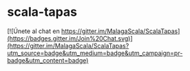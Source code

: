# scala-tapas

[![Únete al chat en https://gitter.im/MalagaScala/ScalaTapas](https://badges.gitter.im/Join%20Chat.svg)](https://gitter.im/MalagaScala/ScalaTapas?utm_source=badge&utm_medium=badge&utm_campaign=pr-badge&utm_content=badge)
